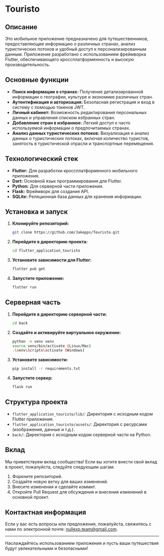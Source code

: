 # Touristo

## Описание
Это мобильное приложение предназначено для путешественников, предоставляющее информацию о различных странах, анализ туристических потоков и удобный доступ к персонализированным данным. Приложение разработано с использованием фреймворка Flutter, обеспечивающего кроссплатформенность и высокую производительность.

## Основные функции
- **Поиск информации о странах:** Получение детализированной информации о географии, культуре и экономике различных стран.
- **Аутентификация и авторизация:** Безопасная регистрация и вход в систему с помощью токенов JWT.
- **Личный кабинет:** Возможность редактирования персональных данных и управления списком избранных стран.
- **Добавление стран в избранное:** Легкий доступ к часто используемой информации о предпочитаемых странах.
- **Анализ данных туристических потоков:** Визуализация и анализ данных о туристических потоках, включая количество туристов, занятость в туристической отрасли и транспортные перемещения.

## Технологический стек
- **Flutter:** Для разработки кроссплатформенного мобильного приложения.
- **Dart:** Основной язык программирования для Flutter.
- **Python:** Для серверной части приложения.
- **Flask:** Фреймворк для создания API.
- **SQLite:** Реляционная база данных для хранения информации.

## Установка и запуск
1. **Клонируйте репозиторий:**
    ```sh
    git clone https://github.com/Jakepps/Touristo.git
    ```
2. **Перейдите в директорию проекта:**
    ```sh
    cd flutter_application_touristo
    ```
3. **Установите зависимости для Flutter:**
    ```sh
    flutter pub get
    ```
4. **Запустите приложение:**
    ```sh
    flutter run
    ```

## Серверная часть
1. **Перейдите в директорию серверной части:**
    ```sh
    cd back
    ```
2. **Создайте и активируйте виртуальное окружение:**
    ```sh
    python -m venv venv
    source venv/bin/activate (Linux/Mac)
    .\venv\Scripts\activate (Windows)
    ```
3. **Установите зависимости:**
    ```sh
    pip install -r requirements.txt
    ```
4. **Запустите сервер:**
    ```sh
    flask run
    ```

## Структура проекта
- `flutter_application_touristo/lib/`: Директория с исходным кодом Flutter приложения.
- `flutter_application_touristo/assets/`: Директория с ресурсами (изображения, данные и т.д.).
- `back/`: Директория с исходным кодом серверной части на Python.

## Вклад
Мы приветствуем вклад сообщества! Если вы хотите внести свой вклад в проект, пожалуйста, следуйте следующим шагам:
1. Форкните репозиторий.
2. Создайте новую ветку для ваших изменений.
3. Внесите изменения и сделайте коммит.
4. Откройте Pull Request для обсуждения и внесения изменений в основной проект.

## Контактная информация
Если у вас есть вопросы или предложения, пожалуйста, свяжитесь с нами по электронной почте: [nullexp.team@gmail.com](mailto:nullexp.team@gmail.com).

---

Наслаждайтесь использованием приложения и пусть ваши путешествия будут увлекательными и безопасными!